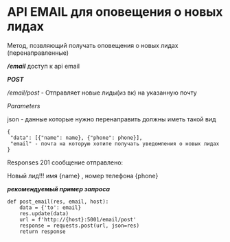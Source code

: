 # API EMAIL для оповещения о новых лидах


Метод, позвляющий получать оповещения о новых лидах (перенаправленные)


***/email*** доступ к api email

___POST___

_/email/post_ - Отправляет новые лиды(из вк) на указанную почту

*Parameters*


json - данные которые нужно перенаправить должны иметь такой вид

```
{
 "data": [{"name": name}, {"phone": phone}],
 "email" - почта на которую хотите получать уведомления о новых лидах
}
```


Responses 201 сообщение отправлено:

Новый лид!!! имя {name} , номер телефона {phone}

___рекомендуемый пример запроса___

```
def post_email(res, email, host):
    data = {'to': email}
    res.update(data)
    url = f'http://{host}:5001/email/post'
    response = requests.post(url, json=res)
    return response
```
